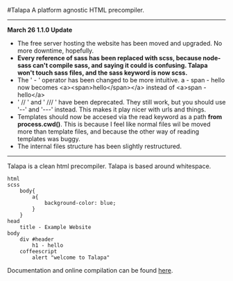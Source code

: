 #Talapa
A platform agnostic HTML precompiler.

---

**March 26 1.1.0 Update**

- The free server hosting the website has been moved and upgraded. No more downtime, hopefully.
- **Every reference of sass has been replaced with scss, because node-sass can't compile sass, and saying it could is confusing. Talapa won't touch sass files, and the sass keyword is now scss.**
- The ' - ' operator has been changed to be more intuitive. a - span - hello now becomes &lt;a>&lt;span>hello&lt;/span>&lt;/a> instead of &lt;a>span - hello&lt;/a>
- ' // ' and ' /// ' have been deprecated. They still work, but you should use '--' and '---' instead. This makes it play nicer with urls and things.
- Templates should now be accesed via the read keyword as a path **from process.cwd()**. This is because I feel like normal files wil be moved more than template files, and because the other way of reading templates was buggy.
- The internal files structure has been slightly restructured. 
---


Talapa is a clean html precompiler. Talapa is based around whitespace.

	html 
	scss
		body{
			a{
				background-color: blue;
			}
		}
	head
		title - Example Website
	body
		div #header
			h1 - hello
		coffeescript
			alert "welcome to Talapa"
			
Documentation and online compilation can be found [here](www.talapa.info).

